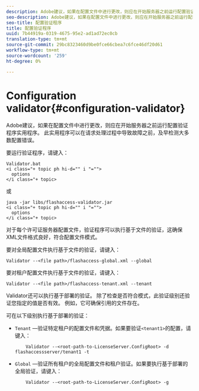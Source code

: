 ```yaml
---
description: Adobe建议，如果在配置文件中进行更改，则应在开始服务器之前运行配置验证程序实用程序。 此实用程序可以在请求处理过程中导致故障之前，及早检测大多数配置错误。
seo-description: Adobe建议，如果在配置文件中进行更改，则应在开始服务器之前运行配置验证程序实用程序。 此实用程序可以在请求处理过程中导致故障之前，及早检测大多数配置错误。
seo-title: 配置验证程序
title: 配置验证程序
uuid: 7b44919a-0319-4675-95e2-ad1ad72ec0cb
translation-type: tm+mt
source-git-commit: 29bc8323460d9be0fce66cbea7c6fce46df20d61
workflow-type: tm+mt
source-wordcount: '259'
ht-degree: 0%

---
```



# Configuration validator{#configuration-validator}

Adobe建议，如果在配置文件中进行更改，则应在开始服务器之前运行配置验证程序实用程序。 此实用程序可以在请求处理过程中导致故障之前，及早检测大多数配置错误。

要运行验证程序，请键入：

```
Validator.bat  
<i class="+ topic ph hi-d="" i "="">
  options  
</i class="+ topic>
```

或

```
java -jar libs/flashaccess-validator.jar  
<i class="+ topic ph hi-d="" i "="">
  options 
</i class="+ topic>
```

对于每个许可证服务器配置文件，验证程序可以执行基于文件的验证，这确保XML文件格式良好，符合配置文件模式。

要对全局配置文件执行基于文件的验证，请键入：

```
Validator --<file path>/flashaccess-global.xml --global
```

要对租户配置文件执行基于文件的验证，请键入：

```
Validator --<file path>/flashaccess-tenant.xml --tenant
```

Validator还可以执行基于部署的验证。 除了检查是否符合模式，此验证级别还验证您指定的值是否有效。 例如，它可确保引用的文件存在。

可在以下级别执行基于部署的验证：

* `Tenant` —验证特定租户的配置文件和凭据。如果要验证`<tenant1>`的配置，请键入：

   ```
       Validator --<root-path-to-LicenseServer.ConfigRoot> -d flashaccessserver/tenant1 -t
   ```

* `Global` —验证所有租户的全局配置文件和租户验证。如果要执行基于部署的全局验证，请键入：

   ```
       Validator --<root-path-to-LicenseServer.ConfigRoot> -g
   ```

